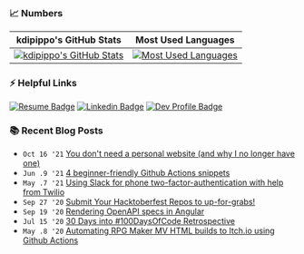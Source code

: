 ### 📈 Numbers

| kdipippo's GitHub Stats | Most Used Languages |
| --- | --- |
| [![kdipippo's GitHub Stats](https://github-readme-stats.vercel.app/api?username=kdipippo&count_private=true&show_icons=true&hide_border=true&hide_rank=true&hide_title=true)](https://github.com/kdipippo/github-readme-stats) | [![Most Used Languages](https://github-readme-stats.vercel.app/api/top-langs/?username=kdipippo&show_icons=true&hide_border=true&langs_count=5&layout=compact&hide_title=true)](https://github.com/kdipippo/github-readme-stats) |


### ⚡ Helpful Links

[![Resume Badge](https://img.shields.io/badge/Resume-ed1c24?style=for-the-badge&link=https://resume.io/r/It5v1XzFU)](https://resume.io/r/It5v1XzFU)
[![Linkedin Badge](https://img.shields.io/badge/-LinkedIn-blue?style=for-the-badge&logo=Linkedin&logoColor=white&link=https://www.linkedin.com/in/kathryn-dipippo-530815101)](https://www.linkedin.com/in/kathryn-dipippo-530815101)
[![Dev Profile Badge](https://img.shields.io/badge/Blog-0A0A0A?style=for-the-badge&logo=dev.to&logoColor=white&link=https://dev.to/pepperwood)](https://dev.to/pepperwood)


### 📚 Recent Blog Posts
- `Oct 16 '21` [You don't need a personal website (and why I no longer have one)](https://dev.to/pepperwood/you-dont-need-a-personal-website-and-why-i-no-longer-have-one-3ap9)
- `Jun .9 '21` [4 beginner-friendly Github Actions snippets](https://dev.to/pepperwood/4-beginner-friendly-github-actions-snippets-4n72)
- `May .7 '21` [Using Slack for phone two-factor-authentication with help from Twilio](https://dev.to/pepperwood/using-slack-for-phone-two-factor-authentication-with-help-from-twilio-40eb)
- `Sep 27 '20` [Submit Your Hacktoberfest Repos to up-for-grabs!](https://dev.to/pepperwood/submit-your-hacktoberfest-repos-to-up-for-grabs-1a3)
- `Sep 19 '20` [Rendering OpenAPI specs in Angular](https://dev.to/pepperwood/rendering-openapi-specs-in-angular-582f)
- `Jul 15 '20` [30 Days into #100DaysOfCode Retrospective](https://dev.to/pepperwood/30-days-into-100daysofcode-retrospective-1fo7)
- `May .8 '20` [Automating RPG Maker MV HTML builds to Itch.io using Github Actions](https://dev.to/pepperwood/automating-rpg-maker-mv-html-builds-to-itch-io-using-github-actions-3n02)
